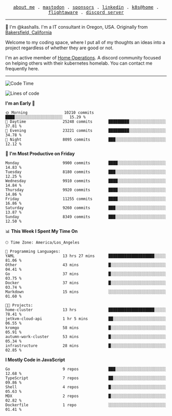 <p align="center">
  <samp>
    <a href="https://jordanjones.org/">about me</a> .
    <a rel="me" href="https://mastodon.social/@kashall">mastodon</a> .
    <a href="https://github.com/sponsors/kashalls">sponsors</a> .
    <a href="https://linkedin.com/in/jordpjones">linkedin</a> .
    <a href="https://github.com/kashalls/home-cluster">k8s@home</a> .
    <a href="https://flightaware.com/adsb/stats/user/kashalls">flightaware</a> .
    <a href="https://discord.gg/V2WrCfqba9">discord server</a>
  </samp>
</p>

----------------------------------------------------------------

:wave: I'm @kashalls. I'm a IT consultant in Oregon, USA. Originally from [Bakersfield, California](https://maps.app.goo.gl/QQMtywTWghpXB6Tu6)

Welcome to my coding space, where I put all of my thoughts an ideas into a project regardless of whether they are good or not.

I'm an active member of [Home Operations](https://discord.gg/home-operations). A discord community focused on helping others with their kubernetes homelab. You can contact me frequently here.

----------------------------------------------------------------
<!--START_SECTION:waka-->
![Code Time](http://img.shields.io/badge/Code%20Time-2%2C327%20hrs%2021%20mins-blue)

![Lines of code](https://img.shields.io/badge/From%20Hello%20World%20I%27ve%20Written-11.0%20million%20lines%20of%20code-blue)

**I'm an Early 🐤** 

```text
🌞 Morning                10210 commits       ████░░░░░░░░░░░░░░░░░░░░░   15.29 % 
🌆 Daytime                25248 commits       █████████░░░░░░░░░░░░░░░░   37.81 % 
🌃 Evening                23221 commits       █████████░░░░░░░░░░░░░░░░   34.78 % 
🌙 Night                  8095 commits        ███░░░░░░░░░░░░░░░░░░░░░░   12.12 % 
```
📅 **I'm Most Productive on Friday** 

```text
Monday                   9900 commits        ████░░░░░░░░░░░░░░░░░░░░░   14.83 % 
Tuesday                  8180 commits        ███░░░░░░░░░░░░░░░░░░░░░░   12.25 % 
Wednesday                9910 commits        ████░░░░░░░░░░░░░░░░░░░░░   14.84 % 
Thursday                 9920 commits        ████░░░░░░░░░░░░░░░░░░░░░   14.86 % 
Friday                   11255 commits       ████░░░░░░░░░░░░░░░░░░░░░   16.86 % 
Saturday                 9260 commits        ███░░░░░░░░░░░░░░░░░░░░░░   13.87 % 
Sunday                   8349 commits        ███░░░░░░░░░░░░░░░░░░░░░░   12.50 % 
```


📊 **This Week I Spent My Time On** 

```text
🕑︎ Time Zone: America/Los_Angeles

💬 Programming Languages: 
YAML                     13 hrs 27 mins      ████████████████████░░░░░   81.06 % 
Other                    43 mins             █░░░░░░░░░░░░░░░░░░░░░░░░   04.41 % 
Go                       37 mins             █░░░░░░░░░░░░░░░░░░░░░░░░   03.75 % 
Docker                   37 mins             █░░░░░░░░░░░░░░░░░░░░░░░░   03.74 % 
Markdown                 15 mins             ░░░░░░░░░░░░░░░░░░░░░░░░░   01.60 % 

🐱‍💻 Projects: 
home-cluster             13 hrs              ████████████████████░░░░░   78.41 % 
jetkvm-cloud-api         1 hr 5 mins         ██░░░░░░░░░░░░░░░░░░░░░░░   06.55 % 
kromgo                   58 mins             █░░░░░░░░░░░░░░░░░░░░░░░░   05.91 % 
autumn-work-cluster      53 mins             █░░░░░░░░░░░░░░░░░░░░░░░░   05.34 % 
infrastructure           28 mins             █░░░░░░░░░░░░░░░░░░░░░░░░   02.85 % 
```

**I Mostly Code in JavaScript** 

```text
Go                       9 repos             ███░░░░░░░░░░░░░░░░░░░░░░   12.68 % 
TypeScript               7 repos             ██░░░░░░░░░░░░░░░░░░░░░░░   09.86 % 
Shell                    4 repos             █░░░░░░░░░░░░░░░░░░░░░░░░   05.63 % 
MDX                      2 repos             █░░░░░░░░░░░░░░░░░░░░░░░░   02.82 % 
Dockerfile               1 repo              ░░░░░░░░░░░░░░░░░░░░░░░░░   01.41 % 
```




<!--END_SECTION:waka-->